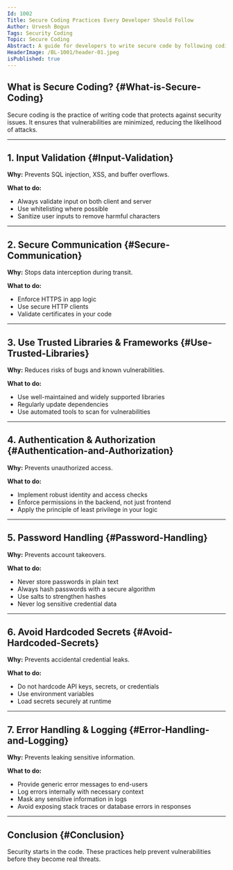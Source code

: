 ```yaml
---
Id: 1002
Title: Secure Coding Practices Every Developer Should Follow
Author: Urvesh Bogun
Tags: Security Coding
Topic: Secure Coding
Abstract: A guide for developers to write secure code by following coding practices aligned with OWASP.
HeaderImage: /BL-1001/header-01.jpeg
isPublished: true
---
```


## What is Secure Coding? {#What-is-Secure-Coding}

Secure coding is the practice of writing code that protects against security issues. It ensures that vulnerabilities are minimized, reducing the likelihood of attacks.

---

## 1. Input Validation {#Input-Validation}

**Why:** Prevents SQL injection, XSS, and buffer overflows.

**What to do:**
- Always validate input on both client and server
- Use whitelisting where possible
- Sanitize user inputs to remove harmful characters

---

## 2. Secure Communication {#Secure-Communication}

**Why:** Stops data interception during transit.

**What to do:**
- Enforce HTTPS in app logic
- Use secure HTTP clients
- Validate certificates in your code

---

## 3. Use Trusted Libraries & Frameworks {#Use-Trusted-Libraries}

**Why:** Reduces risks of bugs and known vulnerabilities.

**What to do:**
- Use well-maintained and widely supported libraries
- Regularly update dependencies
- Use automated tools to scan for vulnerabilities

---

## 4. Authentication & Authorization {#Authentication-and-Authorization}

**Why:** Prevents unauthorized access.

**What to do:**
- Implement robust identity and access checks
- Enforce permissions in the backend, not just frontend
- Apply the principle of least privilege in your logic

---

## 5. Password Handling {#Password-Handling}

**Why:** Prevents account takeovers.

**What to do:**
- Never store passwords in plain text
- Always hash passwords with a secure algorithm
- Use salts to strengthen hashes
- Never log sensitive credential data

---

## 6. Avoid Hardcoded Secrets {#Avoid-Hardcoded-Secrets}

**Why:** Prevents accidental credential leaks.

**What to do:**
- Do not hardcode API keys, secrets, or credentials
- Use environment variables
- Load secrets securely at runtime

---

## 7. Error Handling & Logging {#Error-Handling-and-Logging}

**Why:** Prevents leaking sensitive information.

**What to do:**
- Provide generic error messages to end-users
- Log errors internally with necessary context
- Mask any sensitive information in logs
- Avoid exposing stack traces or database errors in responses

---

## Conclusion {#Conclusion}

Security starts in the code. These practices help prevent vulnerabilities before they
become real threats.

